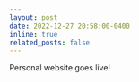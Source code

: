 ```yaml
---
layout: post
date: 2022-12-27 20:58:00-0400
inline: true
related_posts: false
---
```


Personal website goes live!
